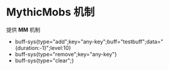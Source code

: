 # MythicMobs 机制

提供 **MM** 机制

- buff-sys{type="add";key="any-key";buff="testbuff";data="{duration:-1}";level:10}
- buff-sys{type="remove";key="any-key"}
- buff-sys{type="clear";}
